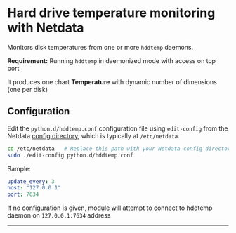 <!--
title: "Hard drive temperature monitoring with Netdata"
custom_edit_url: "https://github.com/netdata/netdata/edit/master/collectors/python.d.plugin/hddtemp/README.md"
sidebar_label: "Hard drive temperature"
learn_status: "Published"
learn_topic_type: "References"
learn_rel_path: "Integrations/Monitor/Hardware"
-->

# Hard drive temperature monitoring with Netdata

Monitors disk temperatures from one or more `hddtemp` daemons.

**Requirement:**
Running `hddtemp` in daemonized mode with access on tcp port

It produces one chart **Temperature** with dynamic number of dimensions (one per disk)

## Configuration

Edit the `python.d/hddtemp.conf` configuration file using `edit-config` from the Netdata [config
directory](https://github.com/netdata/netdata/blob/master/docs/configure/nodes.md), which is typically at `/etc/netdata`.

```bash
cd /etc/netdata   # Replace this path with your Netdata config directory, if different
sudo ./edit-config python.d/hddtemp.conf
```

Sample:

```yaml
update_every: 3
host: "127.0.0.1"
port: 7634
```

If no configuration is given, module will attempt to connect to hddtemp daemon on `127.0.0.1:7634` address

---


